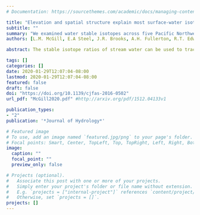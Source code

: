 ```yaml
---
# Documentation: https://sourcethemes.com/academic/docs/managing-content/

title: "Elevation and spatial structure explain most surface-water isotopic variation across five Pacific Coast basins"
subtitle: ""
summary: "We examined water stable isotopes across five Pacific Northwest rivers to see how isotope drivers and spatial patterns differed. "
authors: [L.M. McGill, E.A Steel, J.R. Brooks, A.H. Fullerton, R.T. Edwards]

abstract: The stable isotope ratios of stream water can be used to trace water sources within river basins; however, drivers of variation in water isotopic spatial patterns across basins must be understood before ecologically relevant and isotopically distinct water sources can be identified and this tool efficiently applied. We measured the isotope ratios of surface-water samples collected during summer low-flow across five basins in Washington and southeast Alaska (Snoqualmie, Green, Skagit, and Wenatchee Rivers, and Cowee Creek) and compared models (isoscapes) describing the spatial variation in surface-water isotope ratios across a range of hydraulic and climatic conditions. We found strong correlations between mean catchment elevation and surface-water isotopic ratios on the windward west side of the Cascades and in Alaska, explaining 48-90% of variation in δ18O values. Conversely, in the Wenatchee basin, located leeward of the Cascade Range, mean catchment elevation alone had no predicative power. The elevation relationship and predictive isoscapes varied between basins, even those adjacent to each other. Applying spatial stream network models (SSNMs) to the Snoqualmie and Wenatchee Rivers, we found incorporating Euclidean and flow-connected spatial autocovariance improved explanatory power. SSNMs improved the accuracy of river water isoscapes in all cases; however, their utility was greater for the Wenatchee basin, where covariates explained only a small proportion of total variation. Our study provides insights into why basin-scale surface-water isoscapes may vary even in adjacent basins and the importance of incorporating spatial autocorrelation in isoscapes. For determining source water contributions to downstream waters, our results indicate that surface water isoscapes should be developed for each basin of interest.

tags: []
categories: []
date: 2020-01-29T12:07:04-08:00
lastmod: 2020-01-29T12:07:04-08:00
featured: false
draft: false
doi: "https://doi.org/10.1139/cjfas-2016-0502"
url_pdf: "McGill2020.pdf" #http://arxiv.org/pdf/1512.04133v1

publication_types:
- "2"
publication: '*Journal of Hydrology*'

# Featured image
# To use, add an image named `featured.jpg/png` to your page's folder.
# Focal points: Smart, Center, TopLeft, Top, TopRight, Left, Right, BottomLeft, Bottom, BottomRight.
image:
  caption: ""
  focal_point: ""
  preview_only: false

# Projects (optional).
#   Associate this post with one or more of your projects.
#   Simply enter your project's folder or file name without extension.
#   E.g. `projects = ["internal-project"]` references `content/project/deep-learning/index.md`.
#   Otherwise, set `projects = []`.
projects: []
---
```

